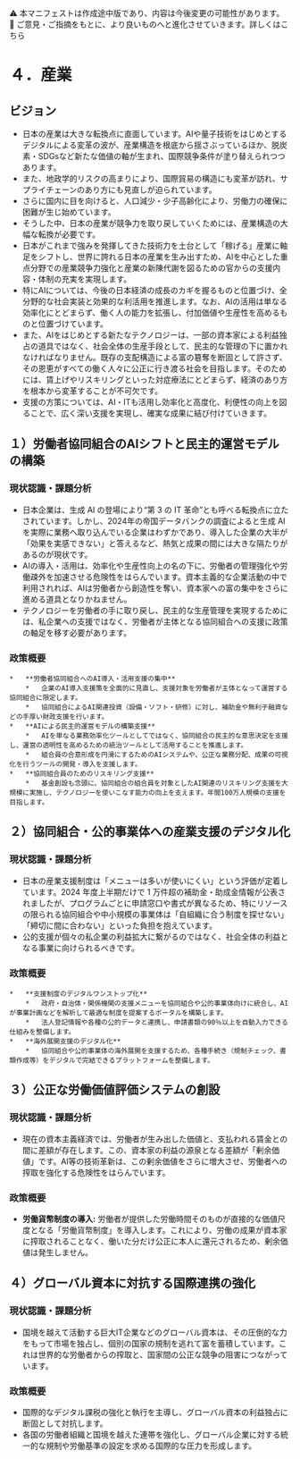 ⚠️ 本マニフェストは作成途中版であり、内容は今後変更の可能性があります。  
💬 ご意見・ご指摘をもとに、より良いものへと進化させていきます。詳しくはこちら

# ４．産業

## ビジョン

*   日本の産業は大きな転換点に直面しています。AIや量子技術をはじめとするデジタルによる変革の波が、産業構造を根底から揺さぶっているほか、脱炭素・SDGsなど新たな価値の軸が生まれ、国際競争条件が塗り替えられつつあります。  
*   また、地政学的リスクの高まりにより、国際貿易の構造にも変革が訪れ、サプライチェーンのあり方にも見直しが迫られています。  
*   さらに国内に目を向けると、人口減少・少子高齢化により、労働力の確保に困難が生じ始めています。  
*   そうした中、日本の産業が競争力を取り戻していくためには、産業構造の大幅な転換が必要です。  
*   日本がこれまで強みを発揮してきた技術力を土台として「稼げる」産業に軸足をシフトし、世界に誇れる日本の産業を生み出すため、AIを中心とした重点分野での産業競争力強化と産業の新陳代謝を図るための官からの支援内容・体制の充実を実現します。  
*   特にAIについては、今後の日本経済の成長のカギを握るものと位置づけ、全分野的な社会実装と効果的な利活用を推進します。なお、AIの活用は単なる効率化にとどまらず、働く人の能力を拡張し、付加価値や生産性を高めるものと位置づけています。  
*   また、AIをはじめとする新たなテクノロジーは、一部の資本家による利益独占の道具ではなく、社会全体の生産手段として、民主的な管理の下に置かれなければなりません。既存の支配構造による富の簒奪を断固として許さず、その恩恵がすべての働く人々に公正に行き渡る社会を目指します。そのためには、賃上げやリスキリングといった対症療法にとどまらず、経済のあり方を根本から変革することが不可欠です。
*   支援の方策については、AI・ITも活用し効率化と高度化、利便性の向上を図ることで、広く深い支援を実現し、確実な成果に結び付けていきます。

## １）労働者協同組合のAIシフトと民主的運営モデルの構築

### 現状認識・課題分析

*   日本企業は、生成 AI の登場により“第 3 の IT 革命”とも呼べる転換点に立たされています。しかし、2024年の帝国データバンクの調査によると生成 AI を実際に業務へ取り込んでいる企業はわずかであり、導入した企業の大半が「効果を実感できない」と答えるなど、熱気と成果の間には大きな隔たりがあるのが現状です。  
*   AIの導入・活用は、効率化や生産性向上の名の下に、労働者の管理強化や労働疎外を加速させる危険性をはらんでいます。資本主義的な企業活動の中で利用されれば、AIは労働者から創造性を奪い、資本家への富の集中をさらに進める道具となりかねません。
*   テクノロジーを労働者の手に取り戻し、民主的な生産管理を実現するためには、私企業への支援ではなく、労働者が主体となる協同組合への支援に政策の軸足を移す必要があります。

### 政策概要

    *   **労働者協同組合へのAI導入・活用支援の集中**
        *   企業のAI導入支援策を全面的に見直し、支援対象を労働者が主体となって運営する協同組合に限定します。
        *   協同組合によるAI関連投資（設備・ソフト・研修）に対し、補助金や無利子融資などの手厚い財政支援を行います。
    *   **AIによる民主的運営モデルの構築支援**
        *   AIを単なる業務効率化ツールとしてではなく、協同組合の民主的な意思決定を支援し、運営の透明性を高めるための統治ツールとして活用することを推進します。
        *   組合員の合意形成を円滑にするためのAIシステムや、公正な業務分配、成果の可視化を行うツールの開発・導入を支援します。
    *   **協同組合員のためのリスキリング支援**
        *   基金創設も念頭に、協同組合の組合員を対象としたAI関連のリスキリング支援を大規模に実施し、テクノロジーを使いこなす能力の向上を支えます。年間100万人規模の支援を目指します。

## ２）協同組合・公的事業体への産業支援のデジタル化

### 現状認識・課題分析

*   日本の産業支援制度は「メニューは多いが使いにくい」という評価が定着しています。2024 年度上半期だけで 1 万件超の補助金・助成金情報が公表されましたが、プログラムごとに申請窓口や書式が異なるため、特にリソースの限られる協同組合や中小規模の事業体は「自組織に合う制度を探せない」「締切に間に合わない」といった負担を抱えています。
*   公的支援が個々の私企業の利益拡大に繋がるのではなく、社会全体の利益となる事業に向けられるべきです。

### 政策概要

    *   **支援制度のデジタルワンストップ化**
        *   政府・自治体・関係機関の支援メニューを協同組合や公的事業体向けに統合し、AIが事業計画などを解析して最適な制度を提案するポータルを構築します。
        *   法人登記情報や各種の公的データと連携し、申請書類の90％以上を自動入力できる仕組みを整備します。
    *   **海外展開支援のデジタル化**
        *   協同組合や公的事業体の海外展開を支援するため、各種手続き（規制チェック、書類作成等）をデジタルで完結できるプラットフォームを整備します。

## ３）公正な労働価値評価システムの創設

### 現状認識・課題分析

*   現在の資本主義経済では、労働者が生み出した価値と、支払われる賃金との間に差額が存在します。この、資本家の利益の源泉となる差額が「剰余価値」です。AI等の技術革新は、この剰余価値をさらに増大させ、労働者への搾取を強化する危険性をはらんでいます。

### 政策概要

*   **労働貨幣制度の導入:** 労働者が提供した労働時間そのものが直接的な価値尺度となる「労働貨幣制度」を導入します。これにより、労働の成果が資本家に搾取されることなく、働いた分だけ公正に本人に還元されるため、剰余価値は発生しません。

## ４）グローバル資本に対抗する国際連携の強化

### 現状認識・課題分析

*   国境を越えて活動する巨大IT企業などのグローバル資本は、その圧倒的な力をもって市場を独占し、個別の国家の規制を逃れて富を蓄積しています。これは世界的な労働者からの搾取と、国家間の公正な競争の阻害につながっています。

### 政策概要

*   国際的なデジタル課税の強化と執行を主導し、グローバル資本の利益独占に断固として対抗します。
*   各国の労働者組織と国境を越えた連帯を強化し、グローバル企業に対する統一的な規制や労働基準の設定を求める国際的な圧力を形成します。
